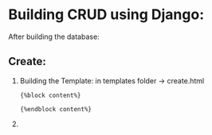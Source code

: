 # Building CRUD using Django:

After building the database:

## Create:
1. Building the Template:
   in templates folder -> create.html
   ```
   {%block content%}
   
   {%endblock content%}
   ```
2. 
